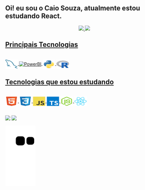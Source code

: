 ## Oi! eu sou o Caio Souza, atualmente estou estudando React.
<div align="center">
  <a href="https://github.com/CaioSouzalimaa">
  <img height="180em" src="https://github-readme-stats.vercel.app/api?username=CaioSouzalimaa&show_icons=true&theme=dark&include_all_commits=true&count_private=false"/>
  <img height="180em" src="https://github-readme-stats.vercel.app/api/top-langs/?username=CaioSouzalimaa&layout=compact&langs_count=6&theme=dark"/>
</div>
 
## Principais Tecnologias
<div style="display: inline_block"><br>
  <img align="center" alt="Mysql" height="30" width="40" src="https://github.com/devicons/devicon/blob/master/icons/mysql/mysql-original.svg">
  <img align="center" alt="PowerBI" height="30" width="40" src="https://github.com/microsoft/PowerBI-Icons/blob/main/SVG/PowerBI.svg">
  <img align="center" alt="Python" height="30" width="40" src="https://raw.githubusercontent.com/devicons/devicon/master/icons/python/python-original.svg">
  <img align="center" alt="R" height="30" width="40" src="https://github.com/devicons/devicon/blob/master/icons/r/r-original.svg">

  <!---<img align="right" alt="" height="150" style="border-radius:50px;" src=""> -->
</div> 

## Tecnologias que estou estudando
<div style="display: inline_block"><br>
  <img align="center" alt="HTML" height="30" width="40" src="https://github.com/devicons/devicon/blob/master/icons/html5/html5-original.svg">
  <img align="center" alt="CSS" height="30" width="40" src="https://github.com/devicons/devicon/blob/master/icons/css3/css3-original.svg">
  <img align="center" alt="Javascript" height="30" width="40" src="https://github.com/devicons/devicon/blob/master/icons/javascript/javascript-original.svg">
  <img align="center" alt="TypeScript" height="30" width="40" src="https://github.com/devicons/devicon/blob/master/icons/typescript/typescript-original.svg">
  <img align="center" alt="Nodejs" height="30" width="40" src="https://github.com/devicons/devicon/blob/master/icons/nodejs/nodejs-original.svg">
  <img align="center" alt="React" height="30" width="40" src="https://github.com/devicons/devicon/blob/master/icons/react/react-original.svg">
  
  
</div>
  
 ##
  
<div> 

  <a href = "caiosouzalima2002@gmail.com"><img src="https://img.shields.io/badge/-Gmail-%23333?style=for-the-badge&logo=gmail&logoColor=white" target="_blank"></a>
  <a href="https://www.linkedin.com/in/caio-souza-lima-3a524b200" target="_blank"><img src="https://img.shields.io/badge/-LinkedIn-%230077B5?style=for-the-badge&logo=linkedin&logoColor=white" target="_blank"></a> 
 
  ![Snake animation](https://github.com/CaioSouzalimaa/CaioSouzalimaa/blob/output/github-contribution-grid-snake.svg)
 
</div>
